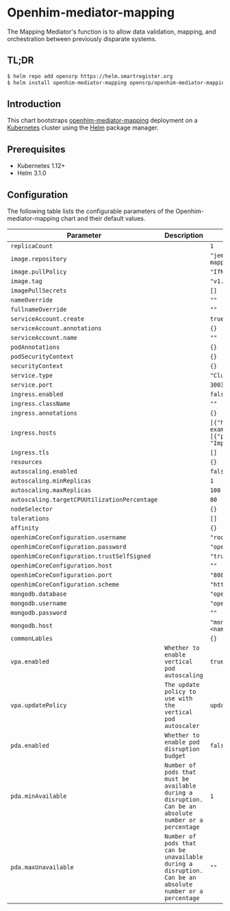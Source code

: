 # Openhim-mediator-mapping

The Mapping Mediator's function is to allow data validation, mapping, and orchestration between previously disparate systems.

## TL;DR

```bash
$ helm repo add opensrp https://helm.smartregister.org
$ helm install openhim-mediator-mapping opensrp/openhim-mediator-mapping
```

## Introduction

This chart bootstraps  [openhim-mediator-mapping](https://github.com/jembi/openhim-mediator-mapping) deployment on a [Kubernetes](http://kubernetes.io) cluster using the [Helm](https://helm.sh) package manager.

## Prerequisites

- Kubernetes 1.12+
- Helm 3.1.0

## Configuration

The following table lists the configurable parameters of the Openhim-mediator-mapping chart and their default values.

| Parameter                | Description             | Default        |
| ------------------------ | ----------------------- | -------------- |
| `replicaCount` |  | `1` |
| `image.repository` |  | `"jembi/openhim-mediator-mapping"` |
| `image.pullPolicy` |  | `"IfNotPresent"` |
| `image.tag` |  | `"v1.0.0"` |
| `imagePullSecrets` |  | `[]` |
| `nameOverride` |  | `""` |
| `fullnameOverride` |  | `""` |
| `serviceAccount.create` |  | `true` |
| `serviceAccount.annotations` |  | `{}` |
| `serviceAccount.name` |  | `""` |
| `podAnnotations` |  | `{}` |
| `podSecurityContext` |  | `{}` |
| `securityContext` |  | `{}` |
| `service.type` |  | `"ClusterIP"` |
| `service.port` |  | `3003` |
| `ingress.enabled` |  | `false` |
| `ingress.className` |  | `""` |
| `ingress.annotations` |  | `{}` |
| `ingress.hosts` |  | `[{"host": "chart-example.local", "paths": [{"path": "/", "pathType": "ImplementationSpecific"}]}]` |
| `ingress.tls` |  | `[]` |
| `resources` |  | `{}` |
| `autoscaling.enabled` |  | `false` |
| `autoscaling.minReplicas` |  | `1` |
| `autoscaling.maxReplicas` |  | `100` |
| `autoscaling.targetCPUUtilizationPercentage` |  | `80` |
| `nodeSelector` |  | `{}` |
| `tolerations` |  | `[]` |
| `affinity` |  | `{}` |
| `openhimCoreConfiguration.username` |  | `"root@openhim.org"` |
| `openhimCoreConfiguration.password` |  | `"openhim-password"` |
| `openhimCoreConfiguration.trustSelfSigned` |  | `"true"` |
| `openhimCoreConfiguration.host` |  | `""` |
| `openhimCoreConfiguration.port` |  | `"8080"` |
| `openhimCoreConfiguration.scheme` |  | `"https"` |
| `mongodb.database` |  | `"openhim"` |
| `mongodb.username` |  | `"openhim"` |
| `mongodb.password` |  | `""` |
| `mongodb.host` |  | `"mongodb.<namespace>.svc.cluster.local"` |
| `commonLables` |  | `{}` |
| `vpa.enabled` | `Whether to enable vertical pod autoscaling` | `true` |
| `vpa.updatePolicy` | `The update policy to use with the vertical pod autoscaler` | `updateMode: "Off"` |
| `pda.enabled` | `Whether to enable pod disruption budget` | `false` |
| `pda.minAvailable` | `Number of pods that must be available during a disruption. Can be an absolute number or a percentage` | `1` |
| `pda.maxUnavailable` | `Number of pods that can be unavailable during a disruption. Can be an absolute number or a percentage` | `""` |
